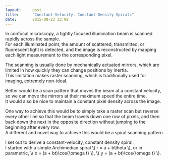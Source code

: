 ```yaml
---
layout:     post
title:      "Constant-Velocity, Constant-Density Spirals"
date:       2015-08-23 23:08
---
```


In confocal microscopy, a tightly focused illumination beam 
is scanned rapidly across the sample.  
For each illuminated point, the amount of scattered, transmitted, 
or fluorescent light is detected, 
and the image is reconstructed by mapping each light measurement
to the corresponding pixel.  

The scanning is usually done by mechanically actuated mirrors, 
which are limited in how quickly they can change positions by inertia.  
This limitation makes raster scanning, which is traditionally used for imaging,
extremely non-ideal.  

Better would be a scan pattern that moves the beam at a constant velocity, 
so we can move the mirrors at their maximum speed the entire time.  
It would also be nice to maintain a constant pixel density across the image.  

One way to achieve this would be to simply take a raster scan 
but reverse every other line so that the beam travels down one row of pixels, 
and then back down the next in the opposite direction 
without jumping to the beginning after every row.  
A different and novel way to achieve this would be a spiral scanning pattern.  

I set out to derive a constant-velocity, constant density spiral.  
I started with a simple Archimedian spiral \\( r = a + b\theta \\), 
or in parametric, \\( x = (a + bt)\cos{\omega t} \\), 
\\( y = (a + bt)\cos{\omega t} \\).  
